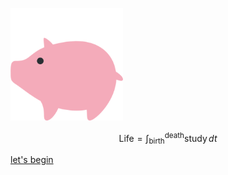 ![logo](assets/favicon_io/apple-touch-icon.png)

$$ \text{Life} = \int_{\text{birth}}^{\text{death}} \text{study} \, dt $$

[let's begin](README.md)
